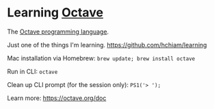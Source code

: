 # Learning [Octave](https://octave-online.net/)

The [Octave programming language](https://en.wikipedia.org/wiki/GNU_Octave#Octave,_the_language).

Just one of the things I'm learning. https://github.com/hchiam/learning

Mac installation via Homebrew: `brew update; brew install octave`

Run in CLI: `octave`

Clean up CLI prompt (for the session only): `PS1('> ');`

Learn more: https://octave.org/doc
